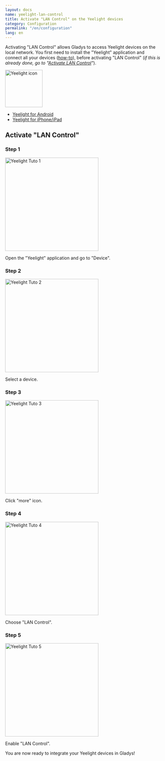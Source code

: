 ```yaml
---
layout: docs
name: yeelight-lan-control
title: Activate "LAN Control" on the Yeelight devices
category: Configuration
permalink: "/en/configuration"
lang: en
---
```


Activating "LAN Control" allows Gladys to access Yeelight devices on the local network.
You first need to install the "Yeelight" application and connect all your devices ([how-to](https://www.yeelight.com/faqs/yeelight-app)), before activating "LAN Control" (*if this is already done, go to "[Activate LAN Control](#activate-lan-control)"*).

<img src="/assets/image/configuration/yeelight/yeelight-logo.png" alt="Yeelight icon" class="img-responsive" width="120" />

- [Yeelight for Android](https://play.google.com/store/apps/details?id=com.yeelight.cherry "Yeelight for Android")
- [Yeelight for iPhone/iPad](https://apps.apple.com/fr/app/yeelight/id977125608 "Yeelight for iPhone/iPad")

## Activate "LAN Control"

### Step 1

<img src="/assets/image/configuration/yeelight/yeelight-lan-control-1.png" alt="Yeelight Tuto 1" class="img-responsive" width="300" />

Open the "Yeelight" application and go to "Device".

### Step 2

<img src="/assets/image/configuration/yeelight/yeelight-lan-control-2.png" alt="Yeelight Tuto 2" class="img-responsive" width="300" />

Select a device.

### Step 3

<img src="/assets/image/configuration/yeelight/yeelight-lan-control-3.png" alt="Yeelight Tuto 3" class="img-responsive" width="300" />

Click "more" icon.

### Step 4

<img src="/assets/image/configuration/yeelight/yeelight-lan-control-4.png" alt="Yeelight Tuto 4" class="img-responsive" width="300" />

Choose "LAN Control".

### Step 5

<img src="/assets/image/configuration/yeelight/yeelight-lan-control-5.png" alt="Yeelight Tuto 5" class="img-responsive" width="300" />

Enable "LAN Control".

You are now ready to integrate your Yeelight devices in Gladys!
